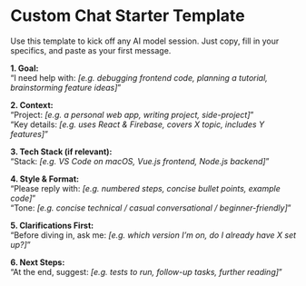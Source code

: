 # Custom Chat Starter Template

Use this template to kick off any AI model session. Just copy, fill in your specifics, and paste as your first message.

**1. Goal:**  
“I need help with: _[e.g. debugging frontend code, planning a tutorial, brainstorming feature ideas]_”

**2. Context:**  
“Project: _[e.g. a personal web app, writing project, side-project]_”  
“Key details: _[e.g. uses React & Firebase, covers X topic, includes Y features]_”

**3. Tech Stack (if relevant):**  
“Stack: _[e.g. VS Code on macOS, Vue.js frontend, Node.js backend]_”

**4. Style & Format:**  
“Please reply with: _[e.g. numbered steps, concise bullet points, example code]_”  
“Tone: _[e.g. concise technical / casual conversational / beginner-friendly]_”

**5. Clarifications First:**  
“Before diving in, ask me: _[e.g. which version I’m on, do I already have X set up?]_”

**6. Next Steps:**  
“At the end, suggest: _[e.g. tests to run, follow-up tasks, further reading]_”

